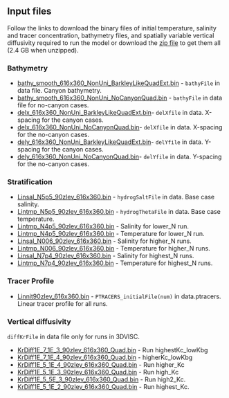 ## Input files

Follow the links to download the binary files of initial temperature, salinity and tracer 
concentration, bathymetry files, and spatially variable vertical diffusivity required 
to run the model or download the [zip file](https://www.eoas.ubc.ca/~kramosmu/tracer_upwelling_paper/input_files/input_files.zip) to get them all (2.4 GB when unzipped). 

### Bathymetry 

* [bathy_smooth_616x360_NonUni_BarkleyLikeQuadExt.bin](https://www.eoas.ubc.ca/~kramosmu/tracer_upwelling_paper/input_files/bathymetry/bathy_smooth_616x360_NonUni_BarkleyLikeQuadExt.bin) - `bathyFile` in data file. Canyon bathymetry. 
* [bathy_smooth_616x360_NonUni_NoCanyonQuad.bin](https://www.eoas.ubc.ca/~kramosmu/tracer_upwelling_paper/input_files/bathymetry/bathy_smooth_616x360_NonUni_NoCanyonQuad.bin) - `bathyFile` in data file for no-canyon cases.
* [delx_616x360_NonUni_BarkleyLikeQuadExt.bin](https://www.eoas.ubc.ca/~kramosmu/tracer_upwelling_paper/input_files/bathymetry/delx_616x360_NonUni_BarkleyLikeQuadExt.bin)- `delXfile` in data. X-spacing for the canyon cases.
* [delx_616x360_NonUni_NoCanyonQuad.bin](https://www.eoas.ubc.ca/~kramosmu/tracer_upwelling_paper/input_files/bathymetry/delx_616x360_NonUni_NoCanyonQuad.bin)- `delXfile` in data. X-spacing for the no-canyon cases.
* [dely_616x360_NonUni_BarkleyLikeQuadExt.bin](https://www.eoas.ubc.ca/~kramosmu/tracer_upwelling_paper/input_files/bathymetry/dely_616x360_NonUni_BarkleyLikeQuadExt.bin)- `delYfile` in data. Y-spacing for the canyon cases.
* [dely_616x360_NonUni_NoCanyonQuad.bin](https://www.eoas.ubc.ca/~kramosmu/tracer_upwelling_paper/input_files/bathymetry/dely_616x360_NonUni_NoCanyonQuad.bin)- `delYfile` in data. Y-spacing for the no-canyon cases.  

### Stratification
        
* [Linsal_N5p5_90zlev_616x360.bin](https://www.eoas.ubc.ca/~kramosmu/tracer_upwelling_paper/input_files/stratification/Linsal_N5p5_90zlev_616x360.bin) - `hydrogSaltFile` in data. Base case salinity.
* [Lintmp_N5p5_90zlev_616x360.bin](https://www.eoas.ubc.ca/~kramosmu/tracer_upwelling_paper/input_files/stratification/Lintmp_N5p5_90zlev_616x360.bin) - `hydrogThetaFile` in data. Base case temperature.
* [Lintmp_N4p5_90zlev_616x360.bin](https://www.eoas.ubc.ca/~kramosmu/tracer_upwelling_paper/input_files/stratification/Lintmp_N4p5_90zlev_616x360.bin) - Salinity for lower_N run.
* [Lintmp_N4p5_90zlev_616x360.bin](https://www.eoas.ubc.ca/~kramosmu/tracer_upwelling_paper/input_files/stratification/Lintmp_N4p5_90zlev_616x360.bin) - Temperature for lower_N run. 
* [Linsal_N006_90zlev_616x360.bin](https://www.eoas.ubc.ca/~kramosmu/tracer_upwelling_paper/input_files/stratification/Linsal_N006_90zlev_616x360.bin) - Salinity for higher_N runs.
* [Lintmp_N006_90zlev_616x360.bin](https://www.eoas.ubc.ca/~kramosmu/tracer_upwelling_paper/input_files/stratification/Lintmp_N006_90zlev_616x360.bin) - Temperature for higher_N runs.
* [Linsal_N7p4_90zlev_616x360.bin](https://www.eoas.ubc.ca/~kramosmu/tracer_upwelling_paper/input_files/stratification/Linsal_N7p4_90zlev_616x360.bin) - Salinity for highest_N runs.
* [Lintmp_N7p4_90zlev_616x360.bin](https://www.eoas.ubc.ca/~kramosmu/tracer_upwelling_paper/input_files/stratification/Lintmp_N7p4_90zlev_616x360.bin) - Temperature for highest_N runs.
  
### Tracer Profile

* [Linnit90zlev_616x360.bin](https://www.eoas.ubc.ca/~kramosmu/tracer_upwelling_paper/input_files/stratification/Linnit90zlev_616x360.bin) - `PTRACERS_initialFile(num)` in data.ptracers. Linear tracer profile for all runs.

### Vertical diffusivity

`diffKrFile` in data file only for runs in 3DVISC.

* [KrDiff1E_7_1E_3_90zlev_616x360_Quad.bin](https://www.eoas.ubc.ca/~kramosmu/tracer_upwelling_paper/input_files/diffusivity/KrDiff1E_7_1E_3_90zlev_616x360_Quad.bin) - Run highestKc_lowKbg
* [KrDiff1E_7_1E_4_90zlev_616x360_Quad.bin](https://www.eoas.ubc.ca/~kramosmu/tracer_upwelling_paper/input_files/diffusivity/KrDiff1E_7_1E_4_90zlev_616x360_Quad.bin) - higherKc_lowKbg
* [KrDiff1E_5_1E_4_90zlev_616x360_Quad.bin](https://www.eoas.ubc.ca/~kramosmu/tracer_upwelling_paper/input_files/diffusivity/KrDiff1E_5_1E_4_90zlev_616x360_Quad.bin) - Run higher_Kc
* [KrDiff1E_5_1E_3_90zlev_616x360_Quad.bin](https://www.eoas.ubc.ca/~kramosmu/tracer_upwelling_paper/input_files/diffusivity/KrDiff1E_5_1E_3_90zlev_616x360_Quad.bin) - Run high_Kc
* [KrDiff1E_5_5E_3_90zlev_616x360_Quad.bin](https://www.eoas.ubc.ca/~kramosmu/tracer_upwelling_paper/input_files/diffusivity/KrDiff1E_5_5E_3_90zlev_616x360_Quad.bin) - Run high2_Kc.
* [KrDiff1E_5_1E_2_90zlev_616x360_Quad.bin](https://www.eoas.ubc.ca/~kramosmu/tracer_upwelling_paper/input_files/diffusivity/KrDiff1E_5_1E_2_90zlev_616x360_Quad.bin) - Run highest_Kc.
